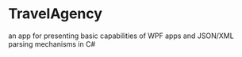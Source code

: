 # TravelAgency
an app for presenting basic capabilities of WPF apps and JSON/XML parsing mechanisms in C#
